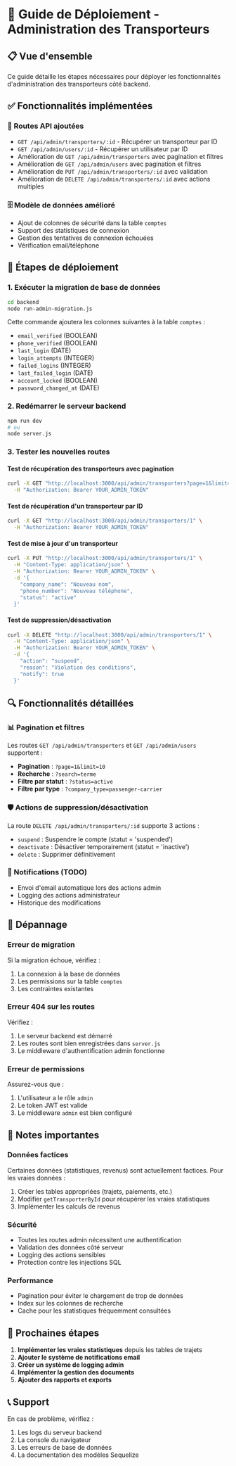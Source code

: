 # 🚀 Guide de Déploiement - Administration des Transporteurs

## 📋 Vue d'ensemble

Ce guide détaille les étapes nécessaires pour déployer les fonctionnalités d'administration des transporteurs côté backend.

## ✅ Fonctionnalités implémentées

### 🔧 Routes API ajoutées
- `GET /api/admin/transporters/:id` - Récupérer un transporteur par ID
- `GET /api/admin/users/:id` - Récupérer un utilisateur par ID
- Amélioration de `GET /api/admin/transporters` avec pagination et filtres
- Amélioration de `GET /api/admin/users` avec pagination et filtres
- Amélioration de `PUT /api/admin/transporters/:id` avec validation
- Amélioration de `DELETE /api/admin/transporters/:id` avec actions multiples

### 🗄️ Modèle de données amélioré
- Ajout de colonnes de sécurité dans la table `comptes`
- Support des statistiques de connexion
- Gestion des tentatives de connexion échouées
- Vérification email/téléphone

## 🚀 Étapes de déploiement

### 1. Exécuter la migration de base de données

```bash
cd backend
node run-admin-migration.js
```

Cette commande ajoutera les colonnes suivantes à la table `comptes` :
- `email_verified` (BOOLEAN)
- `phone_verified` (BOOLEAN)
- `last_login` (DATE)
- `login_attempts` (INTEGER)
- `failed_logins` (INTEGER)
- `last_failed_login` (DATE)
- `account_locked` (BOOLEAN)
- `password_changed_at` (DATE)

### 2. Redémarrer le serveur backend

```bash
npm run dev
# ou
node server.js
```

### 3. Tester les nouvelles routes

#### Test de récupération des transporteurs avec pagination
```bash
curl -X GET "http://localhost:3000/api/admin/transporters?page=1&limit=10" \
  -H "Authorization: Bearer YOUR_ADMIN_TOKEN"
```

#### Test de récupération d'un transporteur par ID
```bash
curl -X GET "http://localhost:3000/api/admin/transporters/1" \
  -H "Authorization: Bearer YOUR_ADMIN_TOKEN"
```

#### Test de mise à jour d'un transporteur
```bash
curl -X PUT "http://localhost:3000/api/admin/transporters/1" \
  -H "Content-Type: application/json" \
  -H "Authorization: Bearer YOUR_ADMIN_TOKEN" \
  -d '{
    "company_name": "Nouveau nom",
    "phone_number": "Nouveau téléphone",
    "status": "active"
  }'
```

#### Test de suppression/désactivation
```bash
curl -X DELETE "http://localhost:3000/api/admin/transporters/1" \
  -H "Content-Type: application/json" \
  -H "Authorization: Bearer YOUR_ADMIN_TOKEN" \
  -d '{
    "action": "suspend",
    "reason": "Violation des conditions",
    "notify": true
  }'
```

## 🔍 Fonctionnalités détaillées

### 📊 Pagination et filtres
Les routes `GET /api/admin/transporters` et `GET /api/admin/users` supportent :
- **Pagination** : `?page=1&limit=10`
- **Recherche** : `?search=terme`
- **Filtre par statut** : `?status=active`
- **Filtre par type** : `?company_type=passenger-carrier`

### 🛡️ Actions de suppression/désactivation
La route `DELETE /api/admin/transporters/:id` supporte 3 actions :
- `suspend` : Suspendre le compte (statut = 'suspended')
- `deactivate` : Désactiver temporairement (statut = 'inactive')
- `delete` : Supprimer définitivement

### 📧 Notifications (TODO)
- Envoi d'email automatique lors des actions admin
- Logging des actions administrateur
- Historique des modifications

## 🐛 Dépannage

### Erreur de migration
Si la migration échoue, vérifiez :
1. La connexion à la base de données
2. Les permissions sur la table `comptes`
3. Les contraintes existantes

### Erreur 404 sur les routes
Vérifiez :
1. Le serveur backend est démarré
2. Les routes sont bien enregistrées dans `server.js`
3. Le middleware d'authentification admin fonctionne

### Erreur de permissions
Assurez-vous que :
1. L'utilisateur a le rôle `admin`
2. Le token JWT est valide
3. Le middleware `admin` est bien configuré

## 📝 Notes importantes

### Données factices
Certaines données (statistiques, revenus) sont actuellement factices. Pour les vraies données :
1. Créer les tables appropriées (trajets, paiements, etc.)
2. Modifier `getTransporterById` pour récupérer les vraies statistiques
3. Implémenter les calculs de revenus

### Sécurité
- Toutes les routes admin nécessitent une authentification
- Validation des données côté serveur
- Logging des actions sensibles
- Protection contre les injections SQL

### Performance
- Pagination pour éviter le chargement de trop de données
- Index sur les colonnes de recherche
- Cache pour les statistiques fréquemment consultées

## 🎯 Prochaines étapes

1. **Implémenter les vraies statistiques** depuis les tables de trajets
2. **Ajouter le système de notifications email**
3. **Créer un système de logging admin**
4. **Implémenter la gestion des documents**
5. **Ajouter des rapports et exports**

## 📞 Support

En cas de problème, vérifiez :
1. Les logs du serveur backend
2. La console du navigateur
3. Les erreurs de base de données
4. La documentation des modèles Sequelize 
